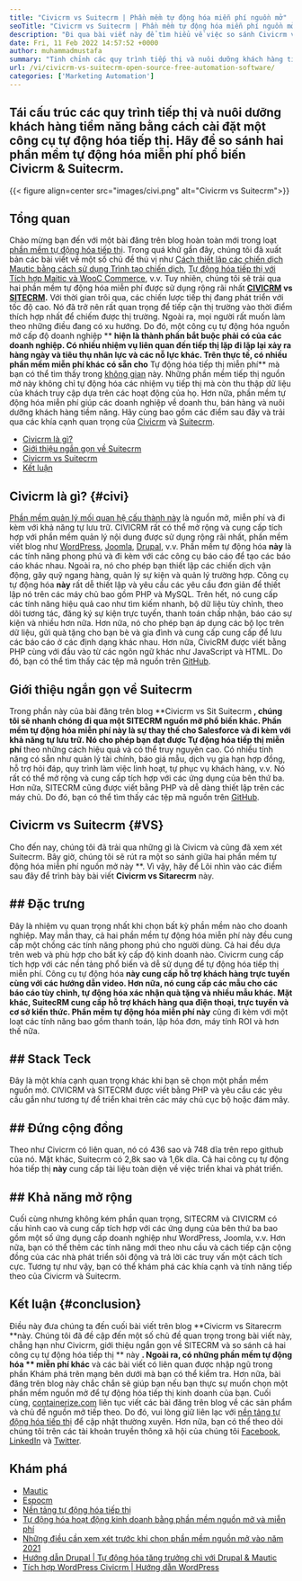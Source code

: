```yaml
---
title: "Civicrm vs Suitecrm | Phần mềm tự động hóa miễn phí nguồn mở" 
seoTitle: "Civicrm vs Suitecrm | Phần mềm tự động hóa miễn phí nguồn mở" 
description: "Đi qua bài viết này để tìm hiểu về việc so sánh Civicrm vs Suitecrm. Cài đặt một phần mềm tự động hóa tiếp thị nguồn mở để đạt được lợi thế cạnh tranh." 
date: Fri, 11 Feb 2022 14:57:52 +0000
author: muhammadmustafa
summary: "Tinh chỉnh các quy trình tiếp thị và nuôi dưỡng khách hàng tiềm năng bằng cách cài đặt một công cụ tự động hóa tiếp thị. Hãy so sánh hai phần mềm tự động hóa miễn phí phổ biến Civicrm & amp; Suitecrm." 
url: /vi/civicrm-vs-suitecrm-open-source-free-automation-software/
categories: ['Marketing Automation']
---
```


## Tái cấu trúc các quy trình tiếp thị và nuôi dưỡng khách hàng tiềm năng bằng cách cài đặt một công cụ tự động hóa tiếp thị. Hãy để so sánh hai phần mềm tự động hóa miễn phí phổ biến Civicrm & Suitecrm.

{{< figure align=center src="images/civi.png" alt="Civicrm vs Suitecrm">}}


## Tổng quan
Chào mừng bạn đến với một bài đăng trên blog hoàn toàn mới trong loạt [phần mềm tự động hóa tiếp thị][1]. Trong quá khứ gần đây, chúng tôi đã xuất bản các bài viết về một số chủ đề thú vị như [Cách thiết lập các chiến dịch Mautic bằng cách sử dụng Trình tạo chiến dịch][2], [Tự động hóa tiếp thị với Tích hợp Maitic và WooC Commerce][3], v.v. Tuy nhiên, chúng tôi sẽ trải qua hai phần mềm tự động hóa miễn phí được sử dụng rộng rãi nhất  **[CIVICRM][4] vs [SITECRM][5].**  Với thời gian trôi qua, các chiến lược tiếp thị đang phát triển với tốc độ cao. Nó đã trở nên rất quan trọng để tiếp cận thị trường vào thời điểm thích hợp nhất để chiếm được thị trường. Ngoài ra, mọi người rất muốn làm theo những điều đang có xu hướng.
Do đó, một công cụ tự động hóa nguồn mở cấp độ doanh nghiệp ** **hiện là thành phần bắt buộc phải có của các doanh nghiệp. Có nhiều nhiệm vụ liên quan đến tiếp thị lặp đi lặp lại xảy ra hàng ngày và tiêu thụ nhân lực và các nỗ lực khác. Trên thực tế, có nhiều phần mềm miễn phí khác có sẵn cho**   Tự động hóa tiếp thị miễn phí** mà bạn có thể tìm thấy trong [không gian][6] này. Những phần mềm tiếp thị nguồn mở này không chỉ tự động hóa các nhiệm vụ tiếp thị mà còn thu thập dữ liệu của khách truy cập dựa trên các hoạt động của họ. Hơn nữa, phần mềm tự động hóa miễn phí giúp các doanh nghiệp về doanh thu, bán hàng và nuôi dưỡng khách hàng tiềm năng. Hãy cùng bao gồm các điểm sau đây và trải qua các khía cạnh quan trọng của [Civicrm][4] và [Suitecrm][5].
  * [Civicrm là gì?][7]
  * [Giới thiệu ngắn gọn về Suitecrm][8]
  * [Civicrm vs Suitecrm][9]
  * [Kết luận][10]

## Civicrm là gì?   {#civi}
[Phần mềm quản lý mối quan hệ cấu thành này][4] là nguồn mở, miễn phí và đi kèm với khả năng tự lưu trữ. CIVICRM rất có thể mở rộng và cung cấp tích hợp với phần mềm quản lý nội dung được sử dụng rộng rãi nhất, phần mềm viết blog như [WordPress][11], [Joomla][12], [Drupal][13], v.v. Phần mềm tự động hóa  **này**  là các tính năng phong phú và đi kèm với các công cụ báo cáo để tạo các báo cáo khác nhau. Ngoài ra, nó cho phép bạn thiết lập các chiến dịch vận động, gây quỹ ngang hàng, quản lý sự kiện và quản lý trường hợp.
Công cụ tự động hóa  **này**  rất dễ thiết lập và yêu cầu các yêu cầu đơn giản để thiết lập nó trên các máy chủ bao gồm PHP và MySQL. Trên hết, nó cung cấp các tính năng hiệu quả cao như tìm kiếm nhanh, bộ dữ liệu tùy chỉnh, theo dõi tương tác, đăng ký sự kiện trực tuyến, thanh toán chấp nhận, báo cáo sự kiện và nhiều hơn nữa. Hơn nữa, nó cho phép bạn áp dụng các bộ lọc trên dữ liệu, gửi quà tặng cho bạn bè và gia đình và cung cấp cung cấp để lưu các báo cáo ở các định dạng khác nhau. Hơn nữa, CivicRM được viết bằng PHP cùng với đầu vào từ các ngôn ngữ khác như JavaScript và HTML. Do đó, bạn có thể tìm thấy các tệp mã nguồn trên [GitHub][14].

## Giới thiệu ngắn gọn về Suitecrm
Trong phần này của bài đăng trên blog **Civicrm vs Sit Suitecrm **, chúng tôi sẽ nhanh chóng đi qua một SITECRM nguồn mở phổ biến khác. Phần mềm tự động hóa miễn phí  **này là sự thay thế cho Salesforce và đi kèm với khả năng tự lưu trữ. Nó cho phép bạn đạt được**   Tự động hóa tiếp thị miễn phí** theo những cách hiệu quả và có thể truy nguyên cao. Có nhiều tính năng có sẵn như quản lý tài chính, báo giá mẫu, dịch vụ gia hạn hợp đồng, hỗ trợ hỏi đáp, quy trình làm việc linh hoạt, tự phục vụ khách hàng, v.v. Nó rất có thể mở rộng và cung cấp tích hợp với các ứng dụng của bên thứ ba. Hơn nữa, SITECRM cũng được viết bằng PHP và dễ dàng thiết lập trên các máy chủ. Do đó, bạn có thể tìm thấy các tệp mã nguồn trên [GitHub][15].

## Civicrm vs Suitecrm   {#VS}
Cho đến nay, chúng tôi đã trải qua những gì là Civicm và cũng đã xem xét Suitecrm. Bây giờ, chúng tôi sẽ rút ra một so sánh giữa hai phần mềm tự động hóa miễn phí nguồn mở này **. Vì vậy, hãy để Lôi nhìn vào các điểm sau đây để trình bày bài viết  **Civicrm vs Sitarecrm**  này.

## ## Đặc trưng
Đây là nhiệm vụ quan trọng nhất khi chọn bất kỳ phần mềm nào cho doanh nghiệp. May mắn thay, cả hai phần mềm tự động hóa miễn phí này đều cung cấp một chồng các tính năng phong phú cho người dùng. Cả hai đều dựa trên web và phù hợp cho bất kỳ cấp độ kinh doanh nào. Civicrm cung cấp tích hợp với các nền tảng phổ biến và dễ sử dụng để tự động hóa tiếp thị miễn phí. Công cụ tự động hóa **này  **cung cấp hỗ trợ khách hàng trực tuyến cùng với các hướng dẫn video. Hơn nữa, nó cung cấp các mẫu cho các báo cáo tùy chỉnh, tự động hóa xác nhận quà tặng và nhiều mẫu khác. Mặt khác, SuitecRM cung cấp hỗ trợ khách hàng qua điện thoại, trực tuyến và cơ sở kiến ​​thức. Phần mềm tự động hóa miễn phí**   này** cũng đi kèm với một loạt các tính năng bao gồm thanh toán, lập hóa đơn, máy tính ROI và hơn thế nữa.

## ## Stack Teck
Đây là một khía cạnh quan trọng khác khi bạn sẽ chọn một phần mềm nguồn mở. CIVICRM và SITECRM được viết bằng PHP và yêu cầu các yêu cầu gần như tương tự để triển khai trên các máy chủ cục bộ hoặc đám mây.

## ## Đứng cộng đồng
Theo như Civicrm có liên quan, nó có 436 sao và 748 dĩa trên repo github của nó. Mặt khác, Suitecrm có 2,8k sao và 1,6k dĩa. Cả hai công cụ tự động hóa tiếp thị  **này**  cung cấp tài liệu toàn diện về việc triển khai và phát triển.

## ## Khả năng mở rộng
Cuối cùng nhưng không kém phần quan trọng, SITECRM và CIVICRM có cấu hình cao và cung cấp tích hợp với các ứng dụng của bên thứ ba bao gồm một số ứng dụng cấp doanh nghiệp như WordPress, Joomla, v.v. Hơn nữa, bạn có thể thêm các tính năng mới theo nhu cầu và cách tiếp cận cộng đồng của các nhà phát triển sôi động và trả lời các truy vấn một cách tích cực.
Tương tự như vậy, bạn có thể khám phá các khía cạnh và tính năng tiếp theo của Civicrm và Suitecrm.

## Kết luận   {#conclusion}
Điều này đưa chúng ta đến cuối bài viết trên blog **Civicrm vs Sitarecrm  **này. Chúng tôi đã đề cập đến một số chủ đề quan trọng trong bài viết này, chẳng hạn như Civicrm, giới thiệu ngắn gọn về SITECRM và so sánh cả hai công cụ tự động hóa tiếp thị **  này **. Ngoài ra, có những phần mềm tự động hóa ** miễn phí khác**  và các bài viết có liên quan được nhập ngũ trong phần Khám phá trên mạng bên dưới mà bạn có thể kiểm tra. Hơn nữa, bài đăng trên blog này chắc chắn sẽ giúp bạn nếu bạn thực sự muốn chọn một phần mềm nguồn mở để tự động hóa tiếp thị kinh doanh của bạn.
Cuối cùng, [containerize.com][16] liên tục viết các bài đăng trên blog về các sản phẩm và chủ đề nguồn mở tiếp theo. Do đó, vui lòng giữ liên lạc với [nền tảng tự động hóa tiếp thị][6] để cập nhật thường xuyên. Hơn nữa, bạn có thể theo dõi chúng tôi trên các tài khoản truyền thông xã hội của chúng tôi [Facebook][17], [LinkedIn][18] và [Twitter][19].

## Khám phá
  * [Mautic][20]
  * [Espocm][21]
  * [Nền tảng tự động hóa tiếp thị][6]
  * [Tự động hóa hoạt động kinh doanh bằng phần mềm nguồn mở và miễn phí][22]
  * [Những điều cần xem xét trước khi chọn phần mềm nguồn mở vào năm 2021][23]
  * [Hướng dẫn Drupal | Tự động hóa tăng trưởng chì với Drupal & Mautic][24]
  * [Tích hợp WordPress Civicrm | Hướng dẫn WordPress][25]

  
[1]: https://blog.containerize.com/category/marketing-automation/
[2]: https://blog.containerize.com/marketing-automation/how-to-setup-marketing-campaigns-using-mautic-campaign-builder/
[3]: https://blog.containerize.com/blogging/marketing-automation-using-mautic-and-wordpress-woocommerce/
[4]: https://products.containerize.com/marketing-automation/civicrm/
[5]: https://products.containerize.com/marketing-automation/suitecrm/
[6]: https://products.containerize.com/marketing-automation/
[7]: #civi
[8]: #suite
[9]: #vs
[10]: #Conclusion
[11]: https://products.containerize.com/blogging/wordpress/
[12]: https://products.containerize.com/content-management/joomla/
[13]: https://products.containerize.com/content-management/drupal/
[14]: https://github.com/civicrm/civicrm-core
[15]: https://github.com/salesagility/SuiteCRM
[16]: https://www.containerize.com/
[17]: https://web.facebook.com/containerize
[18]: https://www.linkedin.com/company/containerize/
[19]: https://twitter.com/containerize_co
[20]: https://products.containerize.com/marketing-automation/mautic/
[21]: https://products.containerize.com/marketing-automation/espocrm/
[22]: https://blog.containerize.com/blogging/automate-business-operations-using-open-source-software/
[23]: https://blog.containerize.com/cmdb-software/things-to-review-before-opting-open-source-software-in-2021/
[24]: https://blog.containerize.com/content-management/drupal-tutorial-automate-lead-growth-with-drupal-mautic/
[25]: https://blog.containerize.com/blogging/civicrm-wordpress-integration-wordpress-tutorial/
